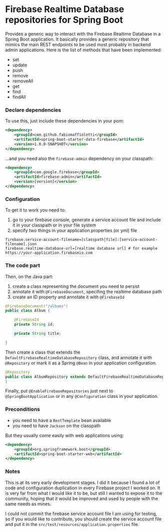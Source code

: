 # Firebase Realtime Database repositories for Spring Boot

Provides a generic way to interact with the Firebase Realtime Database in a Spring Boot application. It basically provides
a generic repository that mimics the main REST endpoints to be used most probably in backend admin applications. Here is the list
of methods that have been implemented:

- set
- update
- push
- remove
- removeAll
- get
- find
- findAll

### Declare dependencies

To use this, just include these dependencies in your pom:

```xml
<dependency>
    <groupId>com.github.fabiomaffioletti</groupId>
    <artifactId>spring-boot-starter-data-firebase</artifactId>
    <version>1.0.0-SNAPSHOT</version>
</dependency>
```

...and you need also the `firebase-admin` dependency on your classpath:
```xml
<dependency>
    <groupId>com.google.firebase</groupId>
    <artifactId>firebase-admin</artifactId>
    <version>[version]</version>
</dependency>
```

### Configuration

To get it to work you need to:
1) go to your firebase console, generate a service account file and include it in your classpath
 or in your file system
2) specify two things in your application.properties (or yml) file

```properties
firebase.service-account-filename=[classpath|file]:[service-account-filename].json
firebase.realtime-database-url=[realtime database url] # for example https://your-application.firebaseio.com
```

### The code part

Then, on the Java part:
1) create a class representing the document you need to persist
2) annotate it with `@FirebaseDocument`, specifing the realtime database path
3) create an ID property and annotate it with `@FirebaseId`

```java
@FirebaseDocument("/albums")
public class Album {

    @FirebaseId
    private String id;

    private String title;

}
```

Then create a class that extends the `DefaultFirebaseRealtimeDatabaseRepository` class, and annotate it with `@Repository`
or mark it as a Spring `@Bean` in your application configuration.

```java
@Repository
public class AlbumRepository extends DefaultFirebaseRealtimeDatabaseRepository<Album, String> {
}
```

Finally, put `@EnableFirebaseRepositories` just next to `@SpringBootApplication` or in any `@Configuration` class in your
application.

### Preconditions
- you need to have a `RestTemplate` bean available
- you need to have `Jackson` on the classpath

But they usually come easily with web applications using:
```xml
<dependency>
    <groupId>org.springframework.boot</groupId>
    <artifactId>spring-boot-starter-web</artifactId>
</dependency>
```

### Notes
This is at its very early development stages. I did it because I found a lot of code and configuration duplication in 
every Firebase project I worked on. It is very far from what I would like it to be, but still I wanted to expose it to 
the community, hoping that it would be improved and used by people with the same needs as mines.

I could not commit the firebase service account file I am using for testing, so if you would like to contribute, you should
create the service account file and put it in the `src/test/resources/application.properties` file.